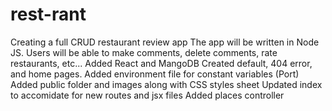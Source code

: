 # rest-rant

Creating a full CRUD restaurant review app
The app will be written in Node JS.
Users will be able to make comments, delete comments, rate restaurants, etc...
Added React and MangoDB
Created default, 404 error, and home pages.
Added environment file for constant variables (Port)
Added public folder and images along with CSS styles sheet
Updated index to accomidate for new routes and jsx files
Added places controller
